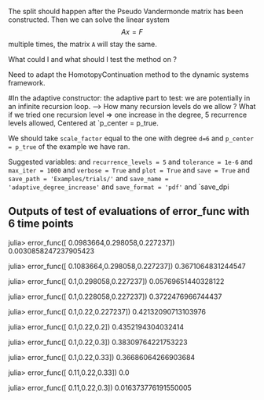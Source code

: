 The split should happen after the Pseudo Vandermonde matrix has been constructed. 
Then we can solve the linear system $$Ax= F$$ multiple times, the matrix `A` will stay the same. 

What could I and what should I test the method on ?

Need to adapt the HomotopyContinuation method to the dynamic systems framework.

#In the adaptive constructor: the adaptive part to test: we are potentially in an infinite recursion loop. --> How many recursion levels do we allow ? What if we tried one recursion level => one increase in the degree, 5 recurrence levels allowed, Centered at `p_center = p_true.

We should take `scale_factor` equal to the one with degree `d=6` and `p_center = p_true` of the example we have ran. 


Suggested variables: 
and `recurrence_levels = 5` and `tolerance = 1e-6` and `max_iter = 1000` and `verbose = True` and `plot = True` and `save = True` and `save_path = 'Examples/trials/'` and `save_name = 'adaptive_degree_increase'` and `save_format = 'pdf'` and `save_dpi


## Outputs of test of evaluations of error_func with 6 time points ##
julia> error_func([ 0.0983664,0.298058,0.227237])
0.0030858247237905423

julia> error_func([ 0.1083664,0.298058,0.227237])
0.3671064831244547

julia> error_func([ 0.1,0.298058,0.227237])
0.05769651440328122

julia> error_func([ 0.1,0.228058,0.227237])
0.3722476966744437

julia> error_func([ 0.1,0.22,0.227237])
0.42132090713103976

julia> error_func([ 0.1,0.22,0.2])
0.4352194304032414

julia> error_func([ 0.1,0.22,0.3])
0.38309764221753223

julia> error_func([ 0.1,0.22,0.33])
0.36686064266903684

julia> error_func([ 0.11,0.22,0.33])
0.0

julia> error_func([ 0.11,0.22,0.3])
0.016373776191550005
